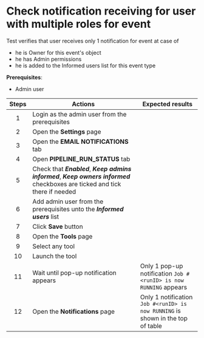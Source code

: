 # Check notification receiving for user with multiple roles for event

Test verifies that user receives only 1 notification for event at case of 
- he is Owner for this event's object 
- he has Admin permissions 
- he is added to the Informed users list for this event type

**Prerequisites**:
- Admin user

| Steps | Actions | Expected results |
| :---: | --- | --- |
| 1 | Login as the admin user from the prerequisites | |
| 2 | Open the **Settings** page | |
| 3 | Open the **EMAIL NOTIFICATIONS** tab | |
| 4 | Open **PIPELINE_RUN_STATUS** tab | |
| 5 | Check that ***Enabled***, ***Keep admins informed***, ***Keep owners informed*** checkboxes are ticked and tick there if needed | |
| 6 | Add admin user from the prerequisites unto the ***Informed users*** list | |
| 7 | Click **Save** button | |
| 8 | Open the **Tools** page | |
| 9 | Select any tool | |
| 10 | Launch the tool | |
| 11 | Wait until pop-up notification appears | Only 1 pop-up notification `Job #<runID> is now RUNNING` appears |
| 12 | Open the **Notifications** page | Only 1 notification `Job #<runID> is now RUNNING` is shown in the top of table |
